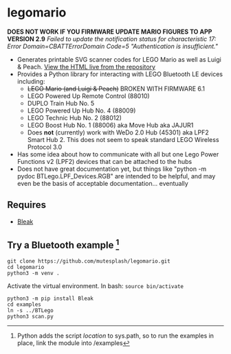 # legomario

**DOES NOT WORK IF YOU FIRMWARE UPDATE MARIO FIGURES TO APP VERSION 2.9**
_Failed to update the notification status for characteristic 17: Error Domain=CBATTErrorDomain Code=5 "Authentication is insufficient."_

* Generates printable SVG scanner codes for LEGO Mario as well as Luigi & Peach.
    [View the HTML live from the repository](https://raw.githack.com/mutesplash/legomario/main/mariocodes.html)
* Provides a Python library for interacting with LEGO Bluetooth LE devices including:
	* ~~LEGO Mario (and Luigi & Peach)~~ BROKEN WITH FIRMWARE 6.1
	* LEGO Powered Up Remote Control (88010)
	* DUPLO Train Hub No. 5
	* LEGO Powered Up Hub No. 4 (88009)
	* LEGO Technic Hub No. 2 (88012)
	* LEGO Boost Hub No. 1 (88006) aka Move Hub aka JAJUR1
	* Does **not** (currently) work with WeDo 2.0 Hub (45301) aka LPF2 Smart Hub 2.  This does not seem to speak standard LEGO Wireless Protocol 3.0
* Has some idea about how to communicate with all but one Lego Power Functions v2 (LPF2) devices that can be attached to the hubs
* Does not have great documentation yet, but things like "python -m pydoc BTLego.LPF_Devices.RGB" are intended to be helpful, and may even be the basis of acceptable documentation... eventually


## Requires

* [Bleak](https://github.com/hbldh/bleak)

## Try a Bluetooth example [^1]
```
git clone https://github.com/mutesplash/legomario.git
cd legomario
python3 -m venv .
```
Activate the virtual environment. In bash: `source bin/activate`
```
python3 -m pip install Bleak
cd examples
ln -s ../BTLego
python3 scan.py
```

[^1]: Python adds the script _location_ to sys.path, so to run the examples in place, link the module into /examples


